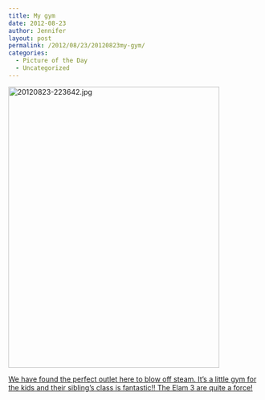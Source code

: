 ```yaml
---
title: My gym
date: 2012-08-23
author: Jennifer
layout: post
permalink: /2012/08/23/20120823my-gym/
categories:
  - Picture of the Day
  - Uncategorized
---
```

[<img height="560" alt="20120823-223642.jpg" width="420" class="alignnone " src="http://static.squarespace.com/static/50db6bb3e4b015296cd43789/50dfa5b1e4b0dc6320e0b5ea/50dfa5b4e4b0dc6320e0b954/1345761399000/?format=original" />](http://static.squarespace.com/static/50db6bb3e4b015296cd43789/50dfa5b1e4b0dc6320e0b5ea/50dfa5b4e4b0dc6320e0b954/1345761399000/?format=original)

[We have found the perfect outlet here to blow off steam. It&#8217;s a little gym for the kids and their sibling&#8217;s class is fantastic!! The Elam 3 are quite a force!](http://www.flickr.com/photos/jenniferandJennifers_photos/sets/72157631169619576/)
